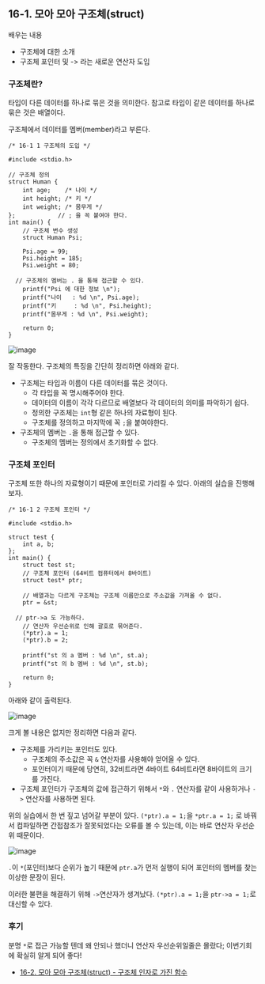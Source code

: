 ## 16-1. 모아 모아 구조체(struct)

배우는 내용

- 구조체에 대한 소개
- 구조체 포인터 및 -> 라는 새로운 연산자 도입

### 구조체란?

타입이 다른 데이터를 하나로 묶은 것을 의미한다. 참고로 타입이 같은 데이터를 하나로 묶은 것은 배열이다.

구조체에서 데이터를 멤버(member)라고 부른다.

```
/* 16-1 1 구조체의 도입 */

#include <stdio.h>

// 구조체 정의
struct Human {
	int age;    /* 나이 */
	int height; /* 키 */
	int weight; /* 몸무게 */
};            // ; 을 꼭 붙여야 한다.
int main() {
	// 구조체 변수 생성
	struct Human Psi;

	Psi.age = 99;
	Psi.height = 185;
	Psi.weight = 80;

  // 구조체의 멤버는 . 을 통해 접근할 수 있다.
	printf("Psi 에 대한 정보 \n");
	printf("나이   : %d \n", Psi.age);
	printf("키     : %d \n", Psi.height);
	printf("몸무게 : %d \n", Psi.weight);

	return 0;
}
```

![image](https://github.com/ii200400/IT_Skill_Question/assets/19484971/c6d78412-fa85-423e-b359-7dea19beff75)

잘 작동한다. 구조체의 특징을 간단히 정리하면 아래와 같다.

- 구조체는 타입과 이름이 다른 데이터를 묶은 것이다.
  - 각 타입을 꼭 명시해주어야 한다.
  - 데이터의 이름이 각각 다르므로 배열보다 각 데이터의 의미를 파악하기 쉽다.
  - 정의한 구조체는 `int`형 같은 하나의 자료형이 된다.
  - 구조체를 정의하고 마지막에 꼭 `;`을 붙여야한다.
- 구조체의 멤버는 `.`을 통해 접근할 수 있다.
  - 구조체의 멤버는 정의에서 초기화할 수 없다.

### 구조체 포인터

구조체 또한 하나의 자료형이기 때문에 포인터로 가리킬 수 있다. 아래의 실습을 진행해보자.

```
/* 16-1 2 구조체 포인터 */

#include <stdio.h>

struct test {
	int a, b;
};
int main() {
	struct test st;
	// 구조체 포인터 (64비트 컴퓨터에서 8바이트)
	struct test* ptr;

	// 배열과는 다르게 구조체는 구조체 이름만으로 주소값을 가져올 수 없다.
	ptr = &st;

  // ptr->a 도 가능하다.
	// 연산자 우선순위로 인해 괄호로 묶어준다.
	(*ptr).a = 1;
	(*ptr).b = 2;

	printf("st 의 a 멤버 : %d \n", st.a);
	printf("st 의 b 멤버 : %d \n", st.b);

	return 0;
}
```

아래와 같이 출력된다.

![image](https://github.com/ii200400/IT_Skill_Question/assets/19484971/521c0dae-a259-4b1c-891d-352b5a7e2446)

크게 볼 내용은 없지만 정리하면 다음과 같다.

- 구조체를 가리키는 포인터도 있다.
  - 구조체의 주소값은 꼭 `&` 연산자를 사용해야 얻어올 수 있다.
  - 포인터이기 때문에 당연히, 32비트라면 4바이트 64비트라면 8바이트의 크기를 가진다.
- 구조체 포인터가 구조체의 값에 접근하기 위해서 `*`와 `.` 연산자를 같이 사용하거나 `->` 연산자를 사용하면 된다.

위의 실습에서 한 번 짚고 넘어갈 부분이 있다. `(*ptr).a = 1;`을 `*ptr.a = 1;` 로 바꿔서 컴파일하면 간접참조가 잘못되었다는 오류를 볼 수 있는데, 이는 바로 연산자 우선순위 때문이다.

![image](https://modoocode.com/img/183F47204B7806317A2E79.webp)

`.`이 `*`(포인터)보다 순위가 높기 때문에 `ptr.a`가 먼저 실행이 되어 포인터의 멤버를 찾는 이상한 문장이 된다.

이러한 불편을 해결하기 위해 `->`연산자가 생겨났다. `(*ptr).a = 1;`을 `ptr->a = 1;`로 대신할 수 있다.

### 후기

분명 `*`로 접근 가능할 텐데 왜 안되나 했더니 연산자 우선순위일줄은 몰랐다; 이번기회에 확실히 알게 되어 좋다!

- [16-2. 모아 모아 구조체(struct) - 구조체 인자로 가진 함수](./16-2.md)
